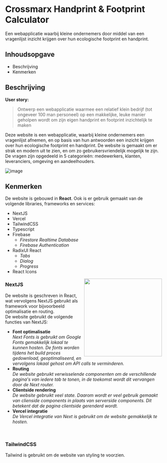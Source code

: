 # Crossmarx Handprint & Footprint Calculator

Een webapplicatie waarbij kleine ondernemers door middel van een vragenlijst inzicht krijgen over hun ecologische footprint en handprint.

## Inhoudsopgave

* Beschrijving
* Kenmerken

## Beschrijving

**User story:**

> Ontwerp een webapplicatie waarmee een relatief klein bedrijf (tot ongeveer 100 man personeel) op een makkelijke, leuke manier geholpen wordt om zijn eigen handprint en footprint inzichtelijk te maken

Deze website is een webapplicatie, waarbij kleine ondernemers een vragenlijst afnemen, en op basis van hun antwoorden een inzicht krijgen over hun ecologische footprint en handprint. De website is gemaakt om er strak en modern uit te zien, en om zo gebruikersvriendelijk mogelijk te zijn. De vragen zijn opgedeeld in 5 categorieën: medewerkers, klanten, leveranciers, omgeving en aandeelhouders.

![image](https://github.com/Robin1224/nextjs-crossmarx/assets/81151231/07758e95-beca-4bc0-b9cc-866e528c3a63)

## Kenmerken

De website is gebouwd in **React**.
Ook is er gebruik gemaakt van de volgende libraries, frameworks en services:
* NextJS
* Vercel
* TailwindCSS
* Typescript
* Firebase
  * _Firestore Realtime Database_
  * _Firebase Authentication_
* RadixUI React
  * _Tabs_
  * _Dialog_
  * _Progress_
* React Icons

<img src="https://github.com/Robin1224/nextjs-crossmarx/assets/81151231/5a51a730-bda8-435e-8041-f0c5f05c7e28" align="right" width="250">

### NextJS

De website is geschreven in React, wat vervolgens NextJS gebruikt als framework voor bijvoorbeeld optimalisatie en routing.  
De website gebruikt de volgende functies van NextJS:
* **Font optimalisatie**  
  _Next Fonts is gebruikt om Google Fonts gemakkelijk lokaal te kunnen hosten. De fonts worden tijdens het build proces gedownload, geoptimaliseerd, en vervolgens lokaal gehost om API calls te verminderen._
* **Routing**  
  _De website gebruikt verwisselende componenten om de verschillende pagina's van iedere tab te tonen, in de toekomst wordt dit vervangen door de Next router._
* **Clientside rendering**  
  _De website gebruikt veel state. Daarom wordt er veel gebruik gemaakt van clienside components in plaats van serverside components. Dit betekent dat de pagina clientside gerenderd wordt._
* **Vercel integratie**  
  _De Vercel integratie van Next is gebruikt om de website gemakkelijk te hosten._

<br clear="right"/>

### TailwindCSS

Tailwind is gebruikt om de website van styling te voorzien.
